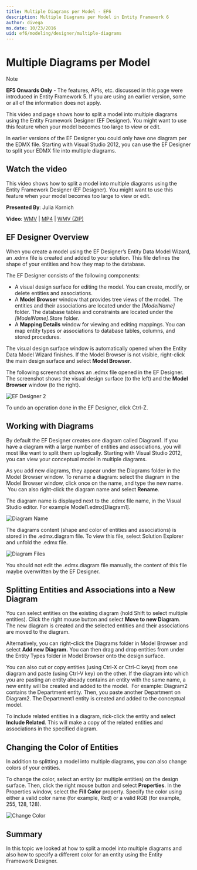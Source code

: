 ```yaml
---
title: Multiple Diagrams per Model - EF6
description: Multiple Diagrams per Model in Entity Framework 6
author: divega
ms.date: 10/23/2016
uid: ef6/modeling/designer/multiple-diagrams
---
```

# Multiple Diagrams per Model
> [!NOTE]
> **EF5 Onwards Only** - The features, APIs, etc. discussed in this page were introduced in Entity Framework 5. If you are using an earlier version, some or all of the information does not apply.

This video and page shows how to split a model into multiple diagrams using the Entity Framework Designer (EF Designer). You might want to use this feature when your model becomes too large to view or edit.

In earlier versions of the EF Designer you could only have one diagram per the EDMX file. Starting with Visual Studio 2012, you can use the EF Designer to split your EDMX file into multiple diagrams.

## Watch the video
This video shows how to split a model into multiple diagrams using the Entity Framework Designer (EF Designer). You might want to use this feature when your model becomes too large to view or edit.

**Presented By**: Julia Kornich

**Video**: [WMV](https://download.microsoft.com/download/5/C/2/5C2B52AB-5532-426F-B078-1E253341B5FA/HDI-ITPro-MSDN-winvideo-multiplediagrams.wmv) | [MP4](https://download.microsoft.com/download/5/C/2/5C2B52AB-5532-426F-B078-1E253341B5FA/HDI-ITPro-MSDN-mp4video-multiplediagrams.m4v) | [WMV (ZIP)](https://download.microsoft.com/download/5/C/2/5C2B52AB-5532-426F-B078-1E253341B5FA/HDI-ITPro-MSDN-winvideo-multiplediagrams.zip)

## EF Designer Overview

When you create a model using the EF Designer’s Entity Data Model Wizard, an .edmx file is created and added to your solution. This file defines the shape of your entities and how they map to the database.

The EF Designer consists of the following components:

-   A visual design surface for editing the model. You can create, modify, or delete entities and associations.
-   A **Model Browser** window that provides tree views of the model.  The entities and their associations are located under the *\[ModelName\]* folder. The database tables and constraints are located under the *\[ModelName\]*.Store folder.
-   A **Mapping Details** window for viewing and editing mappings. You can map entity types or associations to database tables, columns, and stored procedures. 

The visual design surface window is automatically opened when the Entity Data Model Wizard finishes. If the Model Browser is not visible, right-click the main design surface and select **Model Browser**.

The following screenshot shows an .edmx file opened in the EF Designer. The screenshot shows the visual design surface (to the left) and the **Model Browser** window (to the right).

![EF Designer 2](~/ef6/media/efdesigner2.png)

To undo an operation done in the EF Designer, click Ctrl-Z.

## Working with Diagrams

By default the EF Designer creates one diagram called Diagram1. If you have a diagram with a large number of entities and associations, you will most like want to split them up logically. Starting with Visual Studio 2012, you can view your conceptual model in multiple diagrams.   

As you add new diagrams, they appear under the Diagrams folder in the Model Browser window. To rename a diagram: select the diagram in the Model Browser window, click once on the name, and type the new name.  You can also right-click the diagram name and select **Rename**.

The diagram name is displayed next to the .edmx file name, in the Visual Studio editor. For example Model1.edmx\[Diagram1\].

![Diagram Name](~/ef6/media/diagramname.png)

The diagrams content (shape and color of entities and associations) is stored in the .edmx.diagram file. To view this file, select Solution Explorer and unfold the .edmx file. 

![Diagram Files](~/ef6/media/diagramfiles.png)

You should not edit the .edmx.diagram file manually, the content of this file maybe overwritten by the EF Designer.
 
## Splitting Entities and Associations into a New Diagram

You can select entities on the existing diagram (hold Shift to select multiple entities). Click the right mouse button and select **Move to new Diagram**. The new diagram is created and the selected entities and their associations are moved to the diagram.

Alternatively, you can right-click the Diagrams folder in Model Browser and select **Add new Diagram.** You can then drag and drop entities from under the Entity Types folder in Model Browser onto the design surface.

You can also cut or copy entities (using Ctrl-X or Ctrl-C keys) from one diagram and paste (using Ctrl-V key) on the other. If the diagram into which you are pasting an entity already contains an entity with the same name, a new entity will be created and added to the model.  For example: Diagram2 contains the Department entity. Then, you paste another Department on Diagram2. The Department1 entity is created and added to the conceptual model.   

To include related entities in a diagram, rick-click the entity and select **Include Related**. This will make a copy of the related entities and associations in the specified diagram.

## Changing the Color of Entities

In addition to splitting a model into multiple diagrams, you can also change colors of your entities.

To change the color, select an entity (or multiple entities) on the design surface. Then, click the right mouse button and select **Properties**. In the Properties window, select the **Fill Color** property. Specify the color using either a valid color name (for example, Red) or a valid RGB (for example, 255, 128, 128). 

![Change Color](~/ef6/media/color.png)

## Summary

In this topic we looked at how to split a model into multiple diagrams and also how to specify a different color for an entity using the Entity Framework Designer. 
